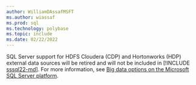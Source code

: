 ```yaml
---
author: WilliamDAssafMSFT
ms.author: wiassaf
ms.prod: sql
ms.technology: polybase
ms.topic: include
ms.date: 02/22/2022
---
```


SQL Server support for HDFS Cloudera (CDP) and Hortonworks (HDP) external data sources will be retired and will not be included in [!INCLUDE [sssql22-md](sssql22-md.md)]. For more information, see [Big data options on the Microsoft SQL Server platform](../big-data-cluster/big-data-options.md).